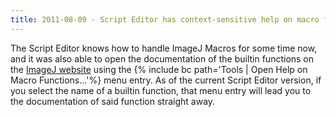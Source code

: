 ```yaml
---
title: 2011-08-09 - Script Editor has context-sensitive help on macro functions now
---
```


The Script Editor knows how to handle ImageJ Macros for some time now, and it was also able to open the documentation of the builtin functions on the [ImageJ website](https://imagej.net/ij/developer/macro/functions.html) using the {% include bc path='Tools | Open Help on Macro Functions...'%} menu entry. As of the current Script Editor version, if you select the name of a builtin function, that menu entry will lead you to the documentation of said function straight away.


